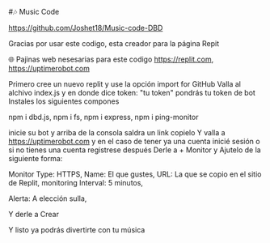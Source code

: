 #🎶 Music Code

https://github.com/Joshet18/Music-code-DBD

Gracias por usar este codigo,
esta creador para la página Repit

🌐 Pajinas web nesesarias para este codigo
https://replit.com,
https://uptimerobot.com

Primero cree un nuevo replit y use la opción import for GitHub
Valla al alchivo index.js y en donde dice token: "tu token" pondrás tu token de bot
Instales los siguientes compones

npm i dbd.js,
npm i fs,
npm i express,
npm i ping-monitor

inicie su bot y arriba de la consola saldra un link copielo
Y valla a https://uptimerobot.com y en el caso de tener ya una cuenta
inicié sesión o si no tienes una cuenta registrese después
Derle a + Monitor y Ajutelo de la siguiente forma:

Monitor Type:
HTTPS,
Name:
El que gustes,
URL:
La que se copio en el sitio de Replit,
monitoring Interval:
5 minutos,

Alerta:
A elección sulla,

Y derle a Crear

Y listo ya podrás divertirte con tu música
